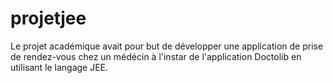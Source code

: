 # projetjee

Le projet académique avait pour but de développer une application de prise de rendez-vous chez un médécin à l'instar de l'application Doctolib en utilisant le langage JEE.
